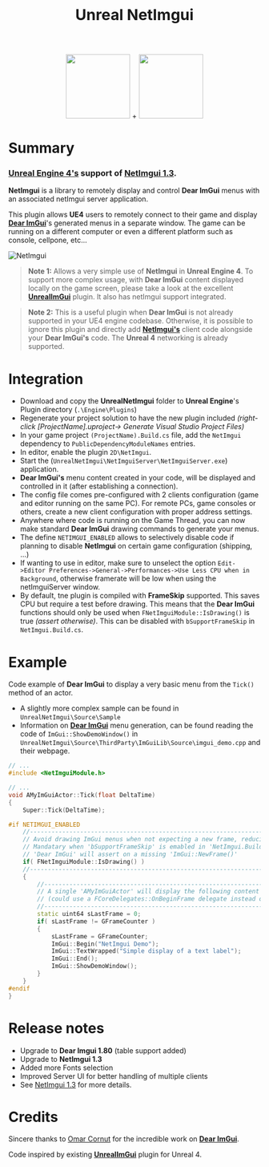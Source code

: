 <p align="center" style="font-size:30px"><b>Unreal NetImgui</b></p>
<br>
<p align="center">
<img src="https://avatars3.githubusercontent.com/u/6615685?s=200&v=4" width=128 height=128>
+
<img src="https://raw.githubusercontent.com/wiki/sammyfreg/netImgui/Web/img/netImguiLogo.png" width=128 height=128>
</p>

# Summary
### [Unreal Engine 4's](https://github.com/EpicGames) support of [NetImgui 1.3](https://github.com/sammyfreg/netImgui "NetImgui").

**NetImgui** is a library to remotely display and control **Dear ImGui** menus with an associated netImgui server application. 

This plugin allows **UE4** users to remotely connect to their game and display [**Dear ImGui**](https://github.com/ocornut/imgui "Dear ImGui")'s generated menus in a separate window. The game can be running on a different computer or even a different platform such as console, cellpone, etc...

![NetImgui](https://raw.githubusercontent.com/wiki/sammyfreg/netImgui/Web/img/netImgui.png)

> **Note 1:** Allows a very simple use of **NetImgui** in **Unreal Engine 4**. To support more complex usage, with **Dear ImGui** content displayed locally on the game screen, please take a look at the excellent [**UnrealImGui**](https://github.com/segross/UnrealImGui/tree/net_imgui) plugin. It also has netImgui support integrated.

> **Note 2:** This is a useful plugin when **Dear ImGui** is not already supported in your UE4 engine codebase. Otherwise, it is possible to ignore this plugin and directly add [**NetImgui's**](https://github.com/sammyfreg/netImgui "NetImgui") client code alongside your **Dear ImGui's** code. The **Unreal 4** networking is already supported.

# Integration
 - Download and copy the **UnrealNetImgui** folder to **Unreal Engine**'s Plugin directory (`.\Engine\Plugins`)
 - Regenerate your project solution to have the new plugin included *(right-click [ProjectName].uproject-> Generate Visual Studio Project Files)*
 - In your game project `(ProjectName).Build.cs` file, add the `NetImgui` dependency to `PublicDependencyModuleNames` entries.
 - In editor, enable the plugin `2D\NetImgui`.
 - Start the (`UnrealNetImgui\NetImguiServer\NetImguiServer.exe`) application.
  - **Dear ImGui's** menu content created in your code, will be displayed and controlled in it (after establishing a connection).
  - The config file comes pre-configured with 2 clients configuration (game and editor running on the same PC). For remote PCs, game consoles or others, create a new client configuration with proper address settings.
 - Anywhere where code is running on the Game Thread, you can now make standard **Dear ImGui** drawing commands to generate your menus. 
  - The define `NETIMGUI_ENABLED` allows to selectively disable code if planning to disable **NetImgui** on certain game configuration (shipping, ...)
 - If wanting to use in editor, make sure to unselect the option `Edit->Editor Preferences->General->Performances->Use Less CPU when in Background`, otherwise framerate will be low when using the netImguiServer window.
 - By default, tne plugin is compiled with **FrameSkip** supported. This saves CPU but require a test before drawing. This means that the **Dear ImGui** functions should only be used when `FNetImguiModule::IsDrawing()` is true *(assert otherwise)*. This can be disabled with `bSupportFrameSkip` in `NetImgui.Build.cs`.
 
# Example

Code example of **Dear ImGui** to display a very basic menu from the `Tick()` method of an actor.
 - A slightly more complex sample can be found in `UnrealNetImgui\Source\Sample`
 - Information on [**Dear ImGui**](https://github.com/ocornut/imgui "Dear ImGui") menu generation, can be found reading the code of `ImGui::ShowDemoWindow()` in `UnrealNetImgui\Source\ThirdParty\ImGuiLib\Source\imgui_demo.cpp` and their webpage.

```cpp
// ...
#include <NetImguiModule.h>

// ...
void AMyImGuiActor::Tick(float DeltaTime)
{
	Super::Tick(DeltaTime);

#if NETIMGUI_ENABLED
 	//---------------------------------------------------------------------------------------------
    // Avoid drawing ImGui menus when not expecting a new frame, reducing CPU cost.
    // Mandatary when 'bSupportFrameSkip' is emabled in 'NetImgui.Build.cs', otherwise
    // 'Dear ImGui' will assert on a missing 'ImGui::NewFrame()'
    if( FNetImguiModule::IsDrawing() )
    //---------------------------------------------------------------------------------------------
    {
        //-----------------------------------------------------------------------------------------
        // A single 'AMyImGuiActor' will display the following content
        // (could use a FCoreDelegates::OnBeginFrame delegate instead of checking frame number)
        //-----------------------------------------------------------------------------------------        
        static uint64 sLastFrame = 0;
        if( sLastFrame != GFrameCounter )
        {
            sLastFrame = GFrameCounter;
			ImGui::Begin("NetImgui Demo");
			ImGui::TextWrapped("Simple display of a text label");
			ImGui::End();
			ImGui::ShowDemoWindow();
		}
	}
#endif
}
```

# Release notes
 - Upgrade to **Dear Imgui 1.80** (table support added)
 - Upgrade to **NetImgui 1.3**
 - Added more Fonts selection
 - Improved Server UI for better handling of multiple clients
 - See [NetImgui 1.3](https://github.com/sammyfreg/netImgui "NetImgui") for more details.
 
# Credits
Sincere thanks to [Omar Cornut](https://github.com/ocornut/imgui/commits?author=ocornut) for the incredible work on [**Dear ImGui**](https://github.com/ocornut/imgui).

Code inspired by existing [**UnrealImGui**](https://github.com/segross/UnrealImGui/tree/net_imgui) plugin for Unreal 4.